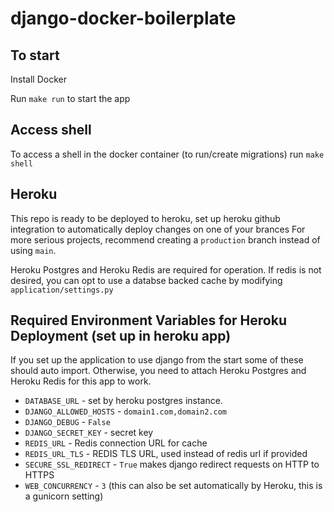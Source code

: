 # django-docker-boilerplate

## To start

Install Docker

Run `make run` to start the app

## Access shell

To access a shell in the docker container (to run/create migrations) run `make shell`

## Heroku

This repo is ready to be deployed to heroku, set up heroku github integration to automatically deploy changes on one of your brances
For more serious projects, recommend creating a `production` branch instead of using `main`.

Heroku Postgres and Heroku Redis are required for operation.
If redis is not desired, you can opt to use a databse backed cache by modifying `application/settings.py`

## Required Environment Variables for Heroku Deployment (set up in heroku app)

If you set up the application to use django from the start some of these should auto import.
Otherwise, you need to attach Heroku Postgres and Heroku Redis for this app to work.

- `DATABASE_URL` - set by heroku postgres instance.
- `DJANGO_ALLOWED_HOSTS` - `domain1.com,domain2.com`
- `DJANGO_DEBUG` - `False`
- `DJANGO_SECRET_KEY` - secret key
- `REDIS_URL` - Redis connection URL for cache
- `REDIS_URL_TLS` - REDIS TLS URL, used instead of redis url if provided
- `SECURE_SSL_REDIRECT` - `True` makes django redirect requests on HTTP to HTTPS
- `WEB_CONCURRENCY` - `3` (this can also be set automatically by Heroku, this is a gunicorn setting)
